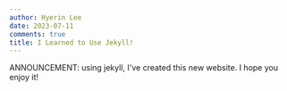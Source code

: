 ```yaml
---
author: Hyerin Lee
date: 2023-07-11
comments: true
title: I Learned to Use Jekyll!
---
```


ANNOUNCEMENT: using jekyll, I've created this new website. I hope you enjoy it!
